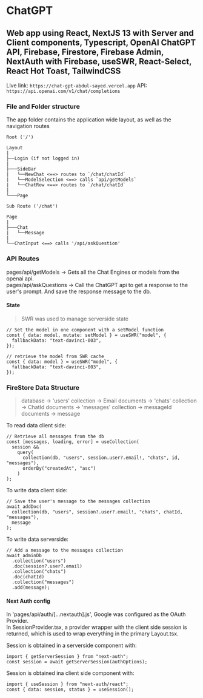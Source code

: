 # ChatGPT

## Web app using React, NextJS 13 with Server and Client components, Typescript, OpenAI ChatGPT API, Firebase, Firestore, Firebase Admin, NextAuth with Firebase, useSWR, React-Select, React Hot Toast, TailwindCSS

Live link: `https://chat-gpt-abdul-sayed.vercel.app`
API: `https://api.openai.com/v1/chat/completions`

### File and Folder structure

The app folder contains the application wide layout, as well as the navigation routes

```
Root ('/')

Layout
|
├──Login (if not logged in)
|
├───SideBar
|   └──NewChat <==> routes to `/chat/chatId`
|   └──ModelSelection <==> calls `api/getModels`
|   └──ChatRow <==> routes to `/chat/chatId`
|
└───Page

Sub Route ('/chat')

Page
|
├───Chat
|   └──Message
|
└──ChatInput <==> calls '/api/askQuestion'

```

### API Routes

pages/api/getModels -> Gets all the Chat Engines or models from the openai api.  
pages/api/askQuestions -> Call the ChatGPT api to get a response to the user's prompt. And save the response message to the db.

#### State

> SWR was used to manage serverside state

    // Set the model in one component with a setModel function
    const { data: model, mutate: setModel } = useSWR("model", {
      fallbackData: "text-davinci-003",
    });

    // retrieve the model from SWR cache
    const { data: model } = useSWR("model", {
      fallbackData: "text-davinci-003",
    });

### FireStore Data Structure

> database -> 'users' collection -> Email documents -> 'chats' collection -> ChatId documents -> 'messages' collection -> messageId documents -> message

To read data client side:

    // Retrieve all messages from the db
    const [messages, loading, error] = useCollection(
      session &&
        query(
          collection(db, "users", session.user?.email!, "chats", id, "messages"),
          orderBy("createdAt", "asc")
        )
    );

To write data client side:

    // Save the user's message to the messages collection
    await addDoc(
      collection(db, "users", session?.user?.email!, "chats", chatId, "messages"),
      message
    );

To write data serverside:

    // Add a message to the messages collection
    await adminDb
      .collection("users")
      .doc(session?.user?.email)
      .collection("chats")
      .doc(chatId)
      .collection("messages")
      .add(message);

#### Next Auth config

In 'pages/api/auth/[...nextauth].js', Google was configured as the OAuth Provider.  
In SessionProvider.tsx, a provider wrapper with the client side session is returned, which is used to wrap everything in the primary Layout.tsx.

Session is obtained in a serverside component with:

    import { getServerSession } from "next-auth";
    const session = await getServerSession(authOptions);

Session is obtained ina client side component with:

    import { useSession } from "next-auth/react";
    const { data: session, status } = useSession();
